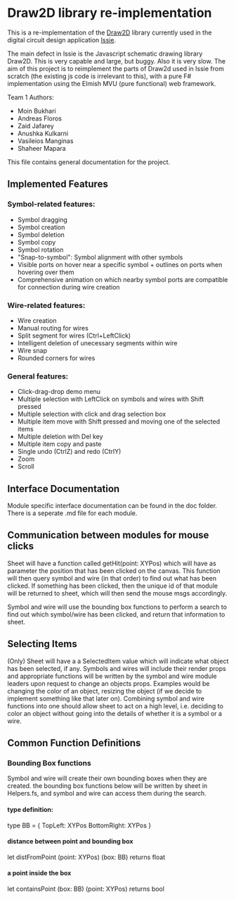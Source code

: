 # Draw2D library re-implementation
This is a re-implementation of the [Draw2D](http://www.draw2d.org/draw2d/) library currently used in the digital circuit design application [Issie](https://github.com/tomcl/issie).

The main defect in Issie is the Javascript schematic drawing library Draw2D. This is very capable and large, but buggy. Also it is very slow. The aim of this project is to reimplement the parts of Draw2d used in Issie from scratch (the existing js code is irrelevant to this), with a pure F# implementation using the Elmish MVU (pure functional) web framework.


Team 1 Authors: 
- Moin Bukhari
- Andreas Floros
- Zaid Jafarey
- Anushka Kulkarni
- Vasileios Manginas
- Shaheer Mapara


This file contains general documentation for the project.

## Implemented Features
### Symbol-related features:
- Symbol dragging
- Symbol creation
- Symbol deletion
- Symbol copy
- Symbol rotation
- "Snap-to-symbol": Symbol alignment with other symbols
- Visible ports on hover near a specific symbol + outlines on ports when hovering over them
- Comprehensive animation on which nearby symbol ports are compatible for connection during wire creation

### Wire-related features:
- Wire creation
- Manual routing for wires
- Split segment for wires (Ctrl+LeftClick)
- Intelligent deletion of unecessary segments within wire
- Wire snap
- Rounded corners for wires

### General features:
- Click-drag-drop demo menu
- Multiple selection with LeftClick on symbols and wires with Shift pressed
- Multiple selection with click and drag selection box
- Multiple item move with Shift pressed and moving one of the selected items
- Multiple deletion with Del key
- Multiple item copy and paste
- Single undo (CtrlZ) and redo (CtrlY)
- Zoom
- Scroll

## Interface Documentation

Module specific interface documentation can be found in the doc folder. There is a seperate .md file for each module.


## Communication between modules for mouse clicks
Sheet will have a function called getHit(point: XYPos) which will have as parameter the position that has been clicked on the canvas. This function will then query symbol and wire (in that order) to find out what has been clicked. If something has been clicked, then the unique id of that module will be returned to sheet, which will then send the mouse msgs accordingly.

Symbol and wire will use the bounding box functions to perform a search to find out which symbol/wire has been clicked, and return that information to sheet.

## Selecting Items
(Only) Sheet will have a a SelectedItem value which will indicate what object has been selected, if any.
Symbols and wires will include their render props and appropriate functions will be written by the symbol and wire module leaders upon request to change an objects props.
Examples would be changing the color of an object, resizing the object (if we decide to implement something like that later on).
Combining symbol and wire functions into one should allow sheet to act on a high level, i.e. deciding to color an object without going into the details of whether it is a symbol or a wire.

## Common Function Definitions

### Bounding Box functions

Symbol and wire will create their own bounding boxes when they are created. 
the bounding box functions below will be written by sheet in Helpers.fs, and symbol and wire can access them during the search.

#### type definition:
type BB = 
{
  TopLeft: XYPos
  BottomRight: XYPos
}

#### distance between point and bounding box 
let distFromPoint (point: XYPos) (box: BB) 
returns float

#### a point inside the box 
let containsPoint  (box: BB) (point: XYPos) 
returns bool




